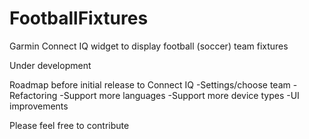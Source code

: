 # FootballFixtures
Garmin Connect IQ widget to display football (soccer) team fixtures

Under development

Roadmap before initial release to Connect IQ
-Settings/choose team
-Refactoring
-Support more languages
-Support more device types
-UI improvements

Please feel free to contribute

